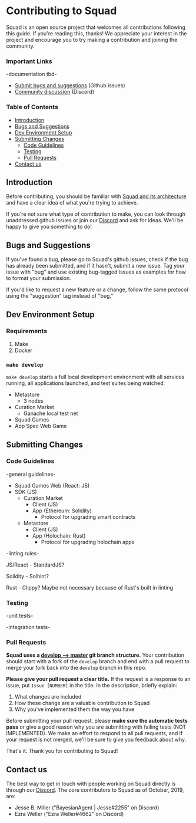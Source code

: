 # Contributing to Squad
Squad is an open source project that welcomes all contributions following this guide. If you're reading this, thanks! We appreciate your interest in the project and encourage you to try making a contribution and joining the community.

### Important Links
-documentation tbd-
 - [Submit bugs and suggestions](https://www.github.com/setmatchgames/squad/issues) (Github issues)
 - [Community discussion](https://discord.gg/AKnbAe9) (Discord)

### Table of Contents
 - [Introduction](#Introduction)
 - [Bugs and Suggestions](#Bugs-and-Suggestions)
 - [Dev Environment Setup](#Dev-Environment-Setup)
 - [Submitting Changes](#Submitting-Changes)
   * [Code Guidelines](#Code-Guidelines)
   * [Testing](#Testing)
   * [Pull Requests](#Pull-Requests)
 - [Contact us](#Contact-us)

## Introduction
Before contributing, you should be familiar with [Squad and its architecture](README.md) and have a clear idea of what you're trying to achieve.

If you're not sure what type of contribution to make, you can look through unaddressed github issues or join our [Discord](https://discord.gg/AKnbAe9) and ask for ideas. We'll be happy to give you something to do!

## Bugs and Suggestions
If you've found a bug, please go to Squad's github issues, check if the bug has already been submitted, and if it hasn't, submit a new issue. Tag your issue with "bug" and use existing bug-tagged issues as examples for how to format your submission.

If you'd like to request a new feature or a change, follow the same protocol using the "suggestion" tag instead of "bug."

## Dev Environment Setup
### Requirements
1. Make
1. Docker

### `make develop`
`make develop` starts a full local development environment with all services running, all applications launched, and test suites being watched:

- Metastore
  * 3 nodes
- Curation Market
  * Ganache local test net
- Squad Games
- App Spec Web Game

## Submitting Changes
### Code Guidelines
-general guidelines-
 - Squad Games Web (React: JS)
 - SDK (JS)
   * Curation Market
     - Client (JS)
     - App (Ethereum: Solidity)
       * Protocol for upgrading smart contracts
   * Metastore
     - Client (JS)
     - App (Holochain: Rust)
       * Protocol for upgrading holochain apps

-linting rules-

JS/React - StandardJS?

Solidity - Solhint?

Rust - Clippy? Maybe not necessary because of Rust's built in linting

### Testing
-unit tests-

-integration tests-

### Pull Requests
**Squad uses a [develop --> master](https://nvie.com/posts/a-successful-git-branching-model/#the-main-branches) git branch structure.** Your contribution should start with a fork of the `develop` branch and end with a pull request to merge your fork back into the `develop` branch in this repo.  

**Please give your pull request a clear title.** If the request is a response to an issue, put `Issue [NUMBER]` in the title. In the description, briefly explain:
 1. What changes are included
 2. How these change are a valuable contribution to Squad
 3. Why you've implemented them the way you have

Before submitting your pull request, please **make sure the automatic tests pass** or give a good reason why you are submitting with failing tests (NOT IMPLEMENTED). We make an effort to respond to all pull requests, and if your request is not merged, we'll be sure to give you feedback about why.

That's it. Thank you for contributing to Squad!

## Contact us
The best way to get in touch with people working on Squad directly is through our [Discord](https://discord.gg/AKnbAe9). The core contributors to Squad as of October, 2019, are:
 - Jesse B. Miller ("BayesianAgent | Jesse#2255" on Discord)
 - Ezra Weller ("Ezra Weller#4662" on Discord)

